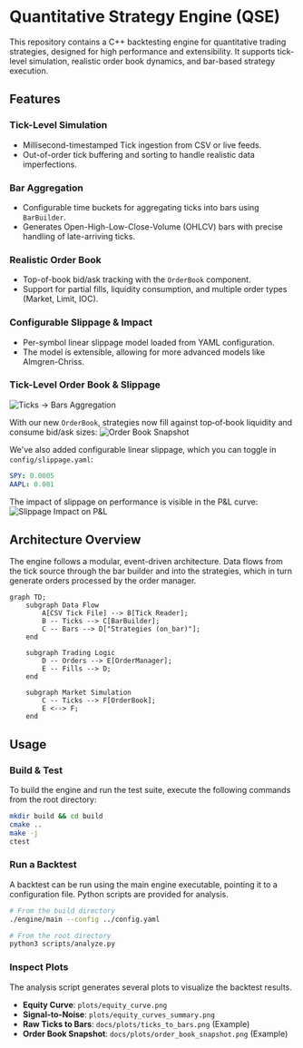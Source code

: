 # Quantitative Strategy Engine (QSE)

This repository contains a C++ backtesting engine for quantitative trading strategies, designed for high performance and extensibility. It supports tick-level simulation, realistic order book dynamics, and bar-based strategy execution.

## Features

### Tick-Level Simulation
- Millisecond-timestamped Tick ingestion from CSV or live feeds.
- Out-of-order tick buffering and sorting to handle realistic data imperfections.

### Bar Aggregation
- Configurable time buckets for aggregating ticks into bars using `BarBuilder`.
- Generates Open-High-Low-Close-Volume (OHLCV) bars with precise handling of late-arriving ticks.

### Realistic Order Book
- Top-of-book bid/ask tracking with the `OrderBook` component.
- Support for partial fills, liquidity consumption, and multiple order types (Market, Limit, IOC).

### Configurable Slippage & Impact
- Per-symbol linear slippage model loaded from YAML configuration.
- The model is extensible, allowing for more advanced models like Almgren-Chriss.

### Tick-Level Order Book & Slippage

![Ticks → Bars Aggregation](docs/plots/ticks_to_bars.png)

With our new `OrderBook`, strategies now fill against top‐of‐book liquidity and consume bid/ask sizes:
![Order Book Snapshot](docs/plots/order_book_snapshot.png)

We've also added configurable linear slippage, which you can toggle in `config/slippage.yaml`:
```yaml
SPY: 0.0005
AAPL: 0.001
```
The impact of slippage on performance is visible in the P&L curve:
![Slippage Impact on P&L](docs/plots/slippage_impact.png)

## Architecture Overview

The engine follows a modular, event-driven architecture. Data flows from the tick source through the bar builder and into the strategies, which in turn generate orders processed by the order manager.

```mermaid
graph TD;
    subgraph Data Flow
        A[CSV Tick File] --> B[Tick Reader];
        B -- Ticks --> C[BarBuilder];
        C -- Bars --> D["Strategies (on_bar)"];
    end

    subgraph Trading Logic
        D -- Orders --> E[OrderManager];
        E -- Fills --> D;
    end
    
    subgraph Market Simulation
        C -- Ticks --> F[OrderBook];
        E <--> F;
    end
```

## Usage

### Build & Test

To build the engine and run the test suite, execute the following commands from the root directory:

```bash
mkdir build && cd build
cmake ..
make -j
ctest
```

### Run a Backtest

A backtest can be run using the main engine executable, pointing it to a configuration file. Python scripts are provided for analysis.

```bash
# From the build directory
./engine/main --config ../config.yaml

# From the root directory
python3 scripts/analyze.py
```

### Inspect Plots

The analysis script generates several plots to visualize the backtest results.

- **Equity Curve**: `plots/equity_curve.png`
- **Signal-to-Noise**: `plots/equity_curves_summary.png`
- **Raw Ticks to Bars**: `docs/plots/ticks_to_bars.png` (Example)
- **Order Book Snapshot**: `docs/plots/order_book_snapshot.png` (Example)

